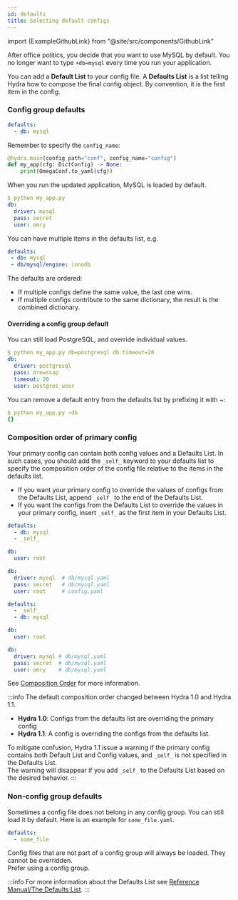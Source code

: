 ```yaml
---
id: defaults
title: Selecting default configs
---
```


import {ExampleGithubLink} from "@site/src/components/GithubLink"

<ExampleGithubLink to="examples/tutorials/basic/your_first_hydra_app/5_defaults"/>

After office politics, you decide that you want to use MySQL by default.
You no longer want to type `+db=mysql` every time you run your application.

You can add a **Default List** to your config file. 
A **Defaults List** is a list telling Hydra how to compose the final config object. 
By convention, it is the first item in the config.


### Config group defaults

```yaml title="config.yaml"
defaults:
  - db: mysql
```

Remember to specify the `config_name`:
```python
@hydra.main(config_path="conf", config_name="config")
def my_app(cfg: DictConfig) -> None:
    print(OmegaConf.to_yaml(cfg))
```

When you run the updated application, MySQL is loaded by default.
```yaml
$ python my_app.py
db:
  driver: mysql
  pass: secret
  user: omry
```

You can have multiple items in the defaults list, e.g.
```yaml
defaults:
 - db: mysql
 - db/mysql/engine: innodb
```

The defaults are ordered:
 * If multiple configs define the same value, the last one wins. 
 * If multiple configs contribute to the same dictionary, the result is the combined dictionary.


#### Overriding a config group default

You can still load PostgreSQL, and override individual values.
```yaml
$ python my_app.py db=postgresql db.timeout=20
db:
  driver: postgresql
  pass: drowssap
  timeout: 20
  user: postgres_user
```

You can remove a default entry from the defaults list by prefixing it with ~:
```yaml
$ python my_app.py ~db
{}
```

### Composition order of primary config
Your primary config can contain both config values and a Defaults List.
In such cases, you should add the `_self_` keyword to your defaults list to specify the composition order of the config file relative to the items in the defaults list.

* If you want your primary config to override the values of configs from the Defaults List, append `_self_` to the end of the Defaults List.
* If you want the configs from the Defaults List to override the values in your primary config, insert `_self_` as the first item in your Defaults List.
 

<div className="row">

<div className="col col--6">

```yaml title="config.yaml" {3}
defaults:
  - db: mysql
  - _self_

db:
  user: root
```
</div>
<div className="col  col--6">

```yaml title="Result config: db.user from config.yaml" {4}
db:
  driver: mysql  # db/mysql.yaml
  pass: secret   # db/mysql.yaml 
  user: root     # config.yaml


```
</div>
<div className="col col--6">

```yaml title="config.yaml" {2}
defaults:
  - _self_
  - db: mysql

db:
  user: root
```
</div>
<div className="col  col--6">

```yaml title="Result config: All values from db/mysql" {4}
db:
  driver: mysql # db/mysql.yaml
  pass: secret  # db/mysql.yaml
  user: omry    # db/mysql.yaml


```
</div>
</div>

See [Composition Order](advanced/defaults_list.md#composition-order) for more information.

:::info
The default composition order changed between Hydra 1.0 and Hydra 1.1.
- **Hydra 1.0**: Configs from the defaults list are overriding the primary config
- **Hydra 1.1**: A config is overriding the configs from the defaults list.

To mitigate confusion, Hydra 1.1 issue a warning if the primary config contains both Default List and Config values, and `_self_` is not specified in the Defaults List.  
 The warning will disappear if you add `_self_` to the Defaults List based on the desired behavior.
:::

### Non-config group defaults
Sometimes a config file does not belong in any config group.
You can still load it by default. Here is an example for `some_file.yaml`.
```yaml
defaults:
  - some_file
```
Config files that are not part of a config group will always be loaded. They cannot be overridden.  
Prefer using a config group.

:::info
For more information about the Defaults List see [Reference Manual/The Defaults List](../../../advanced/defaults_list.md).
:::
